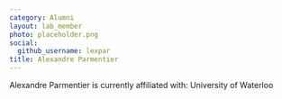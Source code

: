 ```yaml
---
category: Alumni
layout: lab_member
photo: placeholder.png
social:
  github_username: lexpar
title: Alexandre Parmentier
---
```


Alexandre Parmentier is currently affiliated with: University of Waterloo